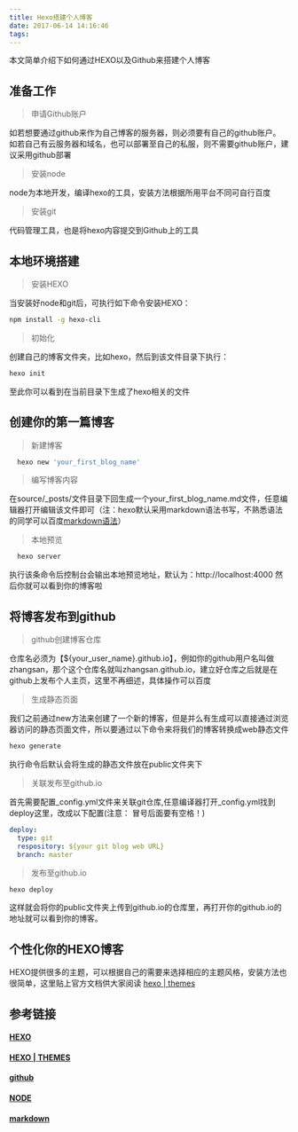 ```yaml
---
title: Hexo搭建个人博客
date: 2017-06-14 14:16:46
tags:
---
```

本文简单介绍下如何通过HEXO以及Github来搭建个人博客

## 准备工作

> 申请Github账户

  如若想要通过github来作为自己博客的服务器，则必须要有自己的github账户。
  如若自己有云服务器和域名，也可以部署至自己的私服，则不需要github账户，建议采用github部署
> 安装node

  node为本地开发，编译hexo的工具，安装方法根据所用平台不同可自行百度
> 安装git

  代码管理工具，也是将hexo内容提交到Github上的工具

## 本地环境搭建

>安装HEXO

当安装好node和git后，可执行如下命令安装HEXO：
```bash
npm install -g hexo-cli
```
> 初始化

创建自己的博客文件夹，比如hexo，然后到该文件目录下执行：
```bash
hexo init
```
至此你可以看到在当前目录下生成了hexo相关的文件

## 创建你的第一篇博客

> 新建博客

```bash
  hexo new 'your_first_blog_name'
```

> 编写博客内容

在source/_posts/文件目录下回生成一个your_first_blog_name.md文件，任意编辑器打开编辑该文件即可（注：hexo默认采用markdown语法书写，不熟悉语法的同学可以百度[markdown语法](http://www.appinn.com/markdown/basic.html)）

> 本地预览

```bash
  hexo server
```
执行该条命令后控制台会输出本地预览地址，默认为：http://localhost:4000
然后你就可以看到你的博客啦

## 将博客发布到github

> github创建博客仓库

仓库名必须为【${your_user_name}.github.io】，例如你的github用户名叫做zhangsan，那个这个仓库名就叫zhangsan.github.io，建立好仓库之后就是在github上发布个人主页，这里不再细述，具体操作可以百度

> 生成静态页面

我们之前通过new方法来创建了一个新的博客，但是并么有生成可以直接通过浏览器访问的静态页面文件，所以要通过以下命令来将我们的博客转换成web静态文件
```bash
hexo generate
```
执行命令后默认会将生成的静态文件放在public文件夹下

> 关联发布至github.io

首先需要配置_config.yml文件来关联git仓库,任意编译器打开_config.yml找到deploy这里，改成以下配置(注意： 冒号后面要有空格！)
```yml
deploy:
  type: git
  respository: ${your git blog web URL}
  branch: master
```

> 发布至github.io

```bash
hexo deploy
```
这样就会将你的public文件夹上传到github.io的仓库里，再打开你的github.io的地址就可以看到你的博客。

## 个性化你的HEXO博客
HEXO提供很多的主题，可以根据自己的需要来选择相应的主题风格，安装方法也很简单，这里贴上官方文档供大家阅读 [hexo | themes](https://hexo.io/themes/)

## 参考链接

#### [HEXO](https://hexo.io/)

#### [HEXO | THEMES](https://hexo.io/themes/)

#### [github](https://github.com/)

#### [NODE](http://nodejs.cn/)
#### [markdown](http://www.appinn.com/markdown/basic.html)
